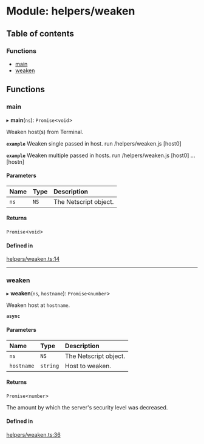 # Module: helpers/weaken

## Table of contents

### Functions

- [main](../wiki/helpers.weaken#main)
- [weaken](../wiki/helpers.weaken#weaken)

## Functions

### main

▸ **main**(`ns`): `Promise`<`void`\>

Weaken host(s) from Terminal.

**`example`** Weaken single passed in host.
run /helpers/weaken.js [host0]

**`example`** Weaken multiple passed in hosts.
run /helpers/weaken.js [host0] ... [hostn]

#### Parameters

| Name | Type | Description |
| :------ | :------ | :------ |
| `ns` | `NS` | The Netscript object. |

#### Returns

`Promise`<`void`\>

#### Defined in

[helpers/weaken.ts:14](https://github.com/vladzaharia/bitburner/blob/598557b/src/helpers/weaken.ts#L14)

___

### weaken

▸ **weaken**(`ns`, `hostname`): `Promise`<`number`\>

Weaken host at `hostname`.

**`async`**

#### Parameters

| Name | Type | Description |
| :------ | :------ | :------ |
| `ns` | `NS` | The Netscript object. |
| `hostname` | `string` | Host to weaken. |

#### Returns

`Promise`<`number`\>

The amount by which the server's security level was decreased.

#### Defined in

[helpers/weaken.ts:36](https://github.com/vladzaharia/bitburner/blob/598557b/src/helpers/weaken.ts#L36)
